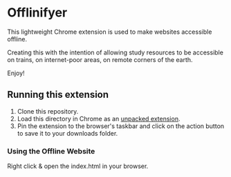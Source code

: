# Offlinifyer

This lightweight Chrome extension is used to make websites accessible offline.

Creating this with the intention of allowing study resources to be accessible on trains, on internet-poor areas, on remote corners of the earth.

Enjoy!

## Running this extension

1. Clone this repository.
2. Load this directory in Chrome as an [unpacked extension](https://developer.chrome.com/docs/extensions/mv3/getstarted/development-basics/#load-unpacked).
3. Pin the extension to the browser's taskbar and click on the action button to save it to your downloads folder.

### Using the Offline Website

Right click & open the index.html in your browser.